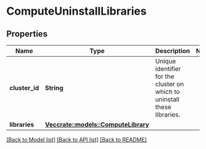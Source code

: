 # ComputeUninstallLibraries

## Properties

Name | Type | Description | Notes
------------ | ------------- | ------------- | -------------
**cluster_id** | **String** | Unique identifier for the cluster on which to uninstall these libraries. | 
**libraries** | [**Vec<crate::models::ComputeLibrary>**](ComputeLibrary.md) |  | 

[[Back to Model list]](../README.md#documentation-for-models) [[Back to API list]](../README.md#documentation-for-api-endpoints) [[Back to README]](../README.md)


